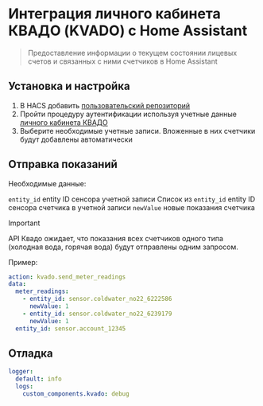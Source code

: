 Интеграция личного кабинета КВАДО (KVADO) с Home Assistant
==================================================

> Предоставление информации о текущем состоянии лицевых счетов и связанных с ними счетчиков в Home Assistant

## Установка и настройка

1. В HACS добавить [пользовательский репозиторий](https://hacs.xyz/docs/faq/custom_repositories/)
2. Пройти процедуру аутентификации используя учетные данные [личного кабинета КВАДО](https://cabinet.kvado.ru/login)
3. Выберите необходимые учетные записи. Вложенные в них счетчики будут добавлены автоматически

## Отправка показаний
Необходимые данные:

```entity_id``` entity ID сенсора учетной записи
Список из
```entity_id``` entity ID сенсора счетчика в учетной записи
```newValue``` новые показания счетчика 

> [!IMPORTANT]  
>  API Квадо ожидает, что показания всех счетчиков одного типа (холодная вода, горячая вода) будут отправлены одним запросом. 

Пример:

```yaml
action: kvado.send_meter_readings
data:
  meter_readings:
    - entity_id: sensor.coldwater_no22_6222586
      newValue: 1
    - entity_id: sensor.coldwater_no22_6239179
      newValue: 1
  entity_id: sensor.account_12345
```

## Отладка

```yaml
logger:
  default: info
  logs:
    custom_components.kvado: debug
```
